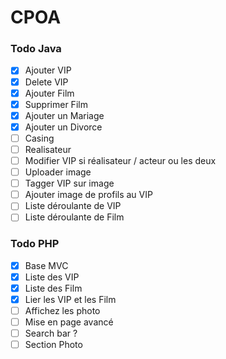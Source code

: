 # CPOA

### Todo Java
- [X] Ajouter VIP
- [X] Delete VIP
- [X] Ajouter Film
- [X] Supprimer Film
- [X] Ajouter un Mariage
- [X] Ajouter un Divorce
- [ ] Casing
- [ ] Realisateur
- [ ] Modifier VIP si réalisateur / acteur ou les deux
- [ ] Uploader image
- [ ] Tagger VIP sur image
- [ ] Ajouter image de profils au VIP
- [ ] Liste déroulante de VIP
- [ ] Liste déroulante de Film

### Todo PHP
- [X] Base MVC
- [X] Liste des VIP
- [X] Liste des Film
- [X] Lier les VIP et les Film
- [ ] Affichez les photo
- [ ] Mise en page avancé
- [ ] Search bar ?
- [ ] Section Photo
